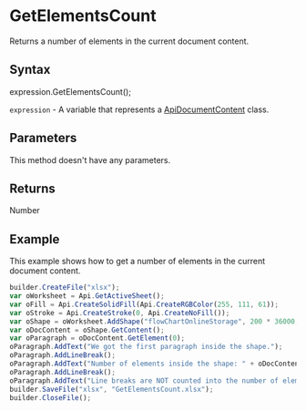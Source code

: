 # GetElementsCount

Returns a number of elements in the current document content.

## Syntax

expression.GetElementsCount();

`expression` - A variable that represents a [ApiDocumentContent](../ApiDocumentContent.md) class.

## Parameters

This method doesn't have any parameters.

## Returns

Number

## Example

This example shows how to get a number of elements in the current document content.

```javascript
builder.CreateFile("xlsx");
var oWorksheet = Api.GetActiveSheet();
var oFill = Api.CreateSolidFill(Api.CreateRGBColor(255, 111, 61));
var oStroke = Api.CreateStroke(0, Api.CreateNoFill());
var oShape = oWorksheet.AddShape("flowChartOnlineStorage", 200 * 36000, 60 * 36000, oFill, oStroke, 0, 2 * 36000, 0, 3 * 36000);
var oDocContent = oShape.GetContent();
var oParagraph = oDocContent.GetElement(0);
oParagraph.AddText("We got the first paragraph inside the shape.");
oParagraph.AddLineBreak();
oParagraph.AddText("Number of elements inside the shape: " + oDocContent.GetElementsCount());
oParagraph.AddLineBreak();
oParagraph.AddText("Line breaks are NOT counted into the number of elements.");
builder.SaveFile("xlsx", "GetElementsCount.xlsx");
builder.CloseFile();
```